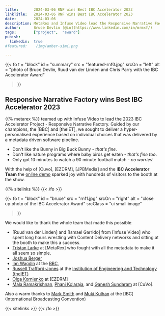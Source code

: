 ```yaml
---
title:       2024-03-06 RNF wins Best IBC Accelerator 2023
linkTitle:   2024-03-06 RNF wins Best IBC Accelerator 2023
date:        2024-03-06
description: MetaRex and Infuse Video lead the Responsive Narrative Factory to the Best IBC Accelerator
author:      Bruce Devlin [@in](https://www.linkedin.com/in/mrmxf/)
tags:        ["project",  "award"]
pubish:
  linkedin:  true
#featured:    /img/amber-simi.png

---
```


{{< fo t = "block"
  id    = "summary"
  src   = "featured-rnf0.jpg"
  srcOn = "left"
  alt   = "photo of Bruce Devlin, Ruud van der Linden and Chris Parry with the IBC Accelerator Award"
>}}
<!-- markdownlint-disable MD025 -->

## Responsive Narrative Factory wins Best IBC Accelerator 2023

{{%  metarex %}} teamed up with Infuse Video to lead the 2023 IBC Accelerator
Project - Responsive Narrative Factory.
Guided by our champions, the [BBC] and [theIET], we sought to deliver a hyper-personalised experience based on individual choices that was delivered by a metadata driven software pipeline.

* Don't like the Bunny in Big Buck Bunny - _that's fine_. 
* Don't like nature programs where baby birds get eaten - _that's fine too_.
* Only got 10 minutes to watch a 90 minute football match - _no worries_!

With the help of [Cuvo], [EZDRM], [JPBMedia] and the **IBC Accelerator Team** the [online demo](/app/demos/demo12) sparked joy with hundreds of visitors to the booth at the
show.

{{% sitelinks %}}
{{< /fo >}}

{{< fo t = "block"
   id    = "bruce"
   src   = "rnf1.jpg"
   srcOn = "right"
   alt   = "close up photo of the IBC Accelerator Award"
   srcClass = "ui small image"
>}}

We would like to thank the whole team that made this possible: 
* [Ruud van der Linden] and [Ismael Garrido] from [Infuse Video] who spent long hours wrestling with
Content Delivery networks and sitting at the booth to make this a success.
*  [Tristan
Larke](https://www.linkedin.com/in/ACoAADFKxjUBM-OwLh5FCkT4k2_LZJcnQLR14uM) at [MetaRex] who fought with all the metadata to make it all seem so simple.
* [Joshua Berger](https://www.linkedin.com/in/bergerjoshua/)
* [Ian Wagdin](https://www.linkedin.com/in/ACoAAAJvIk0BCuYzzlMRQTybNXdlnYPSU1nR-vE) at
the [BBC](https://www.bbc.co.uk/rd/author/?id=author-people-ian-wagdin), 
* [Russell Trafford-Jones](https://www.linkedin.com/in/russell-trafford-jones/)
at the [Institution of Engineering and Technology (theIET)](https://www.theiet.org)
* [Olga Kornienko](https://www.linkedin.com/in/ACoAAAFsDD0BF1FP91UB7I04RwyUU9JT12PnLJw)
at [EZDRM]
* [Mala Ramakrishnan](https://www.linkedin.com/in/ACoAAAAJfAsBg3svssNHvpaEEEOFBhnxlKcdPlo),
[Phani Kolaraja](https://www.linkedin.com/in/ACoAAAQlCnoB0_8NOaR15b1_3YRwsDAbM99_kKQ),
and [Ganesh Sundaram](https://www.linkedin.com/in/ACoAAAC-3NEBHezFYZOLS_3DEUkIxn0jfPgGMj4) at [CuVo]. 

Also a warm thanks to [Mark  Smith](https://www.linkedin.com/in/ACoAAAAwDhsBq_Dx6ZvNEXeYPUja1vctZVXdHQI) and
[Muki Kulhan](https://www.linkedin.com/in/ACoAAABFmH0ByhDceebheeKnI86bhi_XsrBMoVA) at
the [IBC] (International Broadcasting Convention)

{{< sitelinks >}}
{{< /fo >}}
